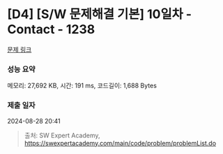 # [D4] [S/W 문제해결 기본] 10일차 - Contact - 1238 

[문제 링크](https://swexpertacademy.com/main/code/problem/problemDetail.do?contestProbId=AV15B1cKAKwCFAYD) 

### 성능 요약

메모리: 27,692 KB, 시간: 191 ms, 코드길이: 1,688 Bytes

### 제출 일자

2024-08-28 20:41



> 출처: SW Expert Academy, https://swexpertacademy.com/main/code/problem/problemList.do